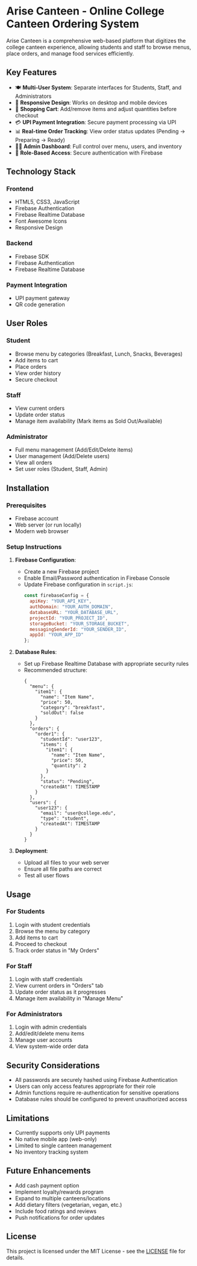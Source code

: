 # Arise Canteen - Online College Canteen Ordering System

Arise Canteen is a comprehensive web-based platform that digitizes the college canteen experience, allowing students and staff to browse menus, place orders, and manage food services efficiently.

## Key Features

- 🍽️ **Multi-User System**: Separate interfaces for Students, Staff, and Administrators
- 📱 **Responsive Design**: Works on desktop and mobile devices
- 🛒 **Shopping Cart**: Add/remove items and adjust quantities before checkout
- 💳 **UPI Payment Integration**: Secure payment processing via UPI
- 📊 **Real-time Order Tracking**: View order status updates (Pending → Preparing → Ready)
- 👨‍💼 **Admin Dashboard**: Full control over menu, users, and inventory
- 🔐 **Role-Based Access**: Secure authentication with Firebase

## Technology Stack

### Frontend
- HTML5, CSS3, JavaScript
- Firebase Authentication
- Firebase Realtime Database
- Font Awesome Icons
- Responsive Design

### Backend
- Firebase SDK
- Firebase Authentication
- Firebase Realtime Database

### Payment Integration
- UPI payment gateway
- QR code generation

## User Roles

### Student
- Browse menu by categories (Breakfast, Lunch, Snacks, Beverages)
- Add items to cart
- Place orders
- View order history
- Secure checkout

### Staff
- View current orders
- Update order status
- Manage item availability (Mark items as Sold Out/Available)

### Administrator
- Full menu management (Add/Edit/Delete items)
- User management (Add/Delete users)
- View all orders
- Set user roles (Student, Staff, Admin)

## Installation

### Prerequisites
- Firebase account
- Web server (or run locally)
- Modern web browser

### Setup Instructions

1. **Firebase Configuration**:
   - Create a new Firebase project
   - Enable Email/Password authentication in Firebase Console
   - Update Firebase configuration in `script.js`:
     ```javascript
     const firebaseConfig = {
       apiKey: "YOUR_API_KEY",
       authDomain: "YOUR_AUTH_DOMAIN",
       databaseURL: "YOUR_DATABASE_URL",
       projectId: "YOUR_PROJECT_ID",
       storageBucket: "YOUR_STORAGE_BUCKET",
       messagingSenderId: "YOUR_SENDER_ID",
       appId: "YOUR_APP_ID"
     };
     ```

2. **Database Rules**:
   - Set up Firebase Realtime Database with appropriate security rules
   - Recommended structure:
     ```
     {
       "menu": {
         "item1": {
           "name": "Item Name",
           "price": 50,
           "category": "breakfast",
           "soldOut": false
         }
       },
       "orders": {
         "order1": {
           "studentId": "user123",
           "items": {
             "item1": {
               "name": "Item Name",
               "price": 50,
               "quantity": 2
             }
           },
           "status": "Pending",
           "createdAt": TIMESTAMP
         }
       },
       "users": {
         "user123": {
           "email": "user@college.edu",
           "type": "student",
           "createdAt": TIMESTAMP
         }
       }
     }
     ```

3. **Deployment**:
   - Upload all files to your web server
   - Ensure all file paths are correct
   - Test all user flows

## Usage

### For Students
1. Login with student credentials
2. Browse the menu by category
3. Add items to cart
4. Proceed to checkout
5. Track order status in "My Orders"

### For Staff
1. Login with staff credentials
2. View current orders in "Orders" tab
3. Update order status as it progresses
4. Manage item availability in "Manage Menu"

### For Administrators
1. Login with admin credentials
2. Add/edit/delete menu items
3. Manage user accounts
4. View system-wide order data


## Security Considerations

- All passwords are securely hashed using Firebase Authentication
- Users can only access features appropriate for their role
- Admin functions require re-authentication for sensitive operations
- Database rules should be configured to prevent unauthorized access

## Limitations

- Currently supports only UPI payments
- No native mobile app (web-only)
- Limited to single canteen management
- No inventory tracking system

## Future Enhancements

- Add cash payment option
- Implement loyalty/rewards program
- Expand to multiple canteens/locations
- Add dietary filters (vegetarian, vegan, etc.)
- Include food ratings and reviews
- Push notifications for order updates

## License

This project is licensed under the MIT License - see the [LICENSE](LICENSE) file for details.
